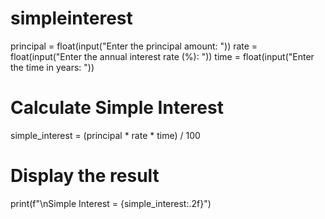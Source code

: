 # simpleinterest
principal = float(input("Enter the principal amount: "))
rate = float(input("Enter the annual interest rate (%): "))
time = float(input("Enter the time in years: "))

# Calculate Simple Interest
simple_interest = (principal * rate * time) / 100

# Display the result
print(f"\nSimple Interest = {simple_interest:.2f}")

